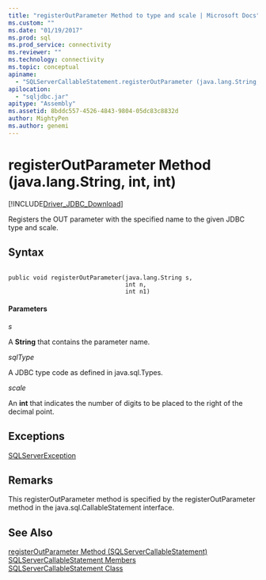 ```yaml
---
title: "registerOutParameter Method to type and scale | Microsoft Docs"
ms.custom: ""
ms.date: "01/19/2017"
ms.prod: sql
ms.prod_service: connectivity
ms.reviewer: ""
ms.technology: connectivity
ms.topic: conceptual
apiname: 
  - "SQLServerCallableStatement.registerOutParameter (java.lang.String, int, int)"
apilocation: 
  - "sqljdbc.jar"
apitype: "Assembly"
ms.assetid: 8bddc557-4526-4843-9804-05dc83c8832d
author: MightyPen
ms.author: genemi
---
```

# registerOutParameter Method (java.lang.String, int, int)
[!INCLUDE[Driver_JDBC_Download](../../../includes/driver_jdbc_download.md)]

  Registers the OUT parameter with the specified name to the given JDBC type and scale.  
  
## Syntax  
  
```  
  
public void registerOutParameter(java.lang.String s,  
                                 int n,  
                                 int n1)  
```  
  
#### Parameters  
 *s*  
  
 A **String** that contains the parameter name.  
  
 *sqlType*  
  
 A JDBC type code as defined in java.sql.Types.  
  
 *scale*  
  
 An **int** that indicates the number of digits to be placed to the right of the decimal point.  
  
## Exceptions  
 [SQLServerException](../../../connect/jdbc/reference/sqlserverexception-class.md)  
  
## Remarks  
 This registerOutParameter method is specified by the registerOutParameter method in the java.sql.CallableStatement interface.  
  
## See Also  
 [registerOutParameter Method &#40;SQLServerCallableStatement&#41;](../../../connect/jdbc/reference/registeroutparameter-method-sqlservercallablestatement.md)   
 [SQLServerCallableStatement Members](../../../connect/jdbc/reference/sqlservercallablestatement-members.md)   
 [SQLServerCallableStatement Class](../../../connect/jdbc/reference/sqlservercallablestatement-class.md)  
  
  
